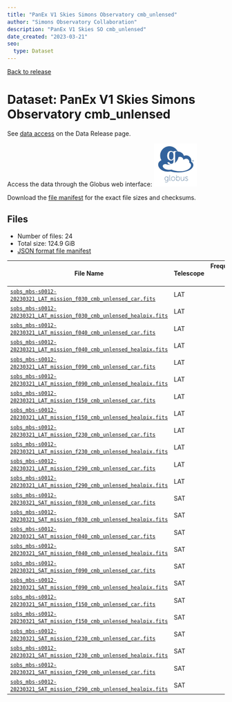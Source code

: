 ```yaml
---
title: "PanEx V1 Skies Simons Observatory cmb_unlensed"
author: "Simons Observatory Collaboration"
description: "PanEx V1 Skies SO cmb_unlensed"
date_created: "2023-03-21"
seo:
  type: Dataset
---
```


[Back to release](./panexv1-so.html#datasets)

# Dataset: PanEx V1 Skies Simons Observatory cmb_unlensed

See [data access](./panexv1-so.html#data-access) on the Data Release page.

Access the data through the Globus web interface: [![Download via Globus](images/globus-logo.png)](https://app.globus.org/file-manager?origin_id=53b2a147-ae9d-4bbf-9d18-3b46d133d4bb&origin_path=%2Fmbs-s0012-20230321%2Fcmb_unlensed%2F)

Download the [file manifest](https://g-0a470a.6b7bd8.0ec8.data.globus.org/mbs-s0012-20230321/cmb_unlensed/manifest.json) for the exact file sizes and checksums.

## Files

- Number of files: 24
- Total size: 124.9 GiB
- [JSON format file manifest](https://g-0a470a.6b7bd8.0ec8.data.globus.org/mbs-s0012-20230321/cmb_unlensed/manifest.json)

|                                                                                                       File Name                                                                                                        | Telescope | Frequency Band (GHz) | Pixelization |   Size    |
| ---------------------------------------------------------------------------------------------------------------------------------------------------------------------------------------------------------------------- | --------- | -------------------: | ------------ | --------- |
| [`sobs_mbs-s0012-20230321_LAT_mission_f030_cmb_unlensed_car.fits`](https://g-456d30.0ed28.75bc.data.globus.org/mbs-s0012-20230321/cmb_unlensed/sobs_mbs-s0012-20230321_LAT_mission_f030_cmb_unlensed_car.fits)         | LAT       |                   30 | car          | 1.3 GiB   |
| [`sobs_mbs-s0012-20230321_LAT_mission_f030_cmb_unlensed_healpix.fits`](https://g-456d30.0ed28.75bc.data.globus.org/mbs-s0012-20230321/cmb_unlensed/sobs_mbs-s0012-20230321_LAT_mission_f030_cmb_unlensed_healpix.fits) | LAT       |                   30 | healpix      | 576.0 MiB |
| [`sobs_mbs-s0012-20230321_LAT_mission_f040_cmb_unlensed_car.fits`](https://g-456d30.0ed28.75bc.data.globus.org/mbs-s0012-20230321/cmb_unlensed/sobs_mbs-s0012-20230321_LAT_mission_f040_cmb_unlensed_car.fits)         | LAT       |                   40 | car          | 1.3 GiB   |
| [`sobs_mbs-s0012-20230321_LAT_mission_f040_cmb_unlensed_healpix.fits`](https://g-456d30.0ed28.75bc.data.globus.org/mbs-s0012-20230321/cmb_unlensed/sobs_mbs-s0012-20230321_LAT_mission_f040_cmb_unlensed_healpix.fits) | LAT       |                   40 | healpix      | 576.0 MiB |
| [`sobs_mbs-s0012-20230321_LAT_mission_f090_cmb_unlensed_car.fits`](https://g-456d30.0ed28.75bc.data.globus.org/mbs-s0012-20230321/cmb_unlensed/sobs_mbs-s0012-20230321_LAT_mission_f090_cmb_unlensed_car.fits)         | LAT       |                   90 | car          | 20.9 GiB  |
| [`sobs_mbs-s0012-20230321_LAT_mission_f090_cmb_unlensed_healpix.fits`](https://g-456d30.0ed28.75bc.data.globus.org/mbs-s0012-20230321/cmb_unlensed/sobs_mbs-s0012-20230321_LAT_mission_f090_cmb_unlensed_healpix.fits) | LAT       |                   90 | healpix      | 9.0 GiB   |
| [`sobs_mbs-s0012-20230321_LAT_mission_f150_cmb_unlensed_car.fits`](https://g-456d30.0ed28.75bc.data.globus.org/mbs-s0012-20230321/cmb_unlensed/sobs_mbs-s0012-20230321_LAT_mission_f150_cmb_unlensed_car.fits)         | LAT       |                  150 | car          | 20.9 GiB  |
| [`sobs_mbs-s0012-20230321_LAT_mission_f150_cmb_unlensed_healpix.fits`](https://g-456d30.0ed28.75bc.data.globus.org/mbs-s0012-20230321/cmb_unlensed/sobs_mbs-s0012-20230321_LAT_mission_f150_cmb_unlensed_healpix.fits) | LAT       |                  150 | healpix      | 9.0 GiB   |
| [`sobs_mbs-s0012-20230321_LAT_mission_f230_cmb_unlensed_car.fits`](https://g-456d30.0ed28.75bc.data.globus.org/mbs-s0012-20230321/cmb_unlensed/sobs_mbs-s0012-20230321_LAT_mission_f230_cmb_unlensed_car.fits)         | LAT       |                  230 | car          | 20.9 GiB  |
| [`sobs_mbs-s0012-20230321_LAT_mission_f230_cmb_unlensed_healpix.fits`](https://g-456d30.0ed28.75bc.data.globus.org/mbs-s0012-20230321/cmb_unlensed/sobs_mbs-s0012-20230321_LAT_mission_f230_cmb_unlensed_healpix.fits) | LAT       |                  230 | healpix      | 9.0 GiB   |
| [`sobs_mbs-s0012-20230321_LAT_mission_f290_cmb_unlensed_car.fits`](https://g-456d30.0ed28.75bc.data.globus.org/mbs-s0012-20230321/cmb_unlensed/sobs_mbs-s0012-20230321_LAT_mission_f290_cmb_unlensed_car.fits)         | LAT       |                  290 | car          | 20.9 GiB  |
| [`sobs_mbs-s0012-20230321_LAT_mission_f290_cmb_unlensed_healpix.fits`](https://g-456d30.0ed28.75bc.data.globus.org/mbs-s0012-20230321/cmb_unlensed/sobs_mbs-s0012-20230321_LAT_mission_f290_cmb_unlensed_healpix.fits) | LAT       |                  290 | healpix      | 9.0 GiB   |
| [`sobs_mbs-s0012-20230321_SAT_mission_f030_cmb_unlensed_car.fits`](https://g-456d30.0ed28.75bc.data.globus.org/mbs-s0012-20230321/cmb_unlensed/sobs_mbs-s0012-20230321_SAT_mission_f030_cmb_unlensed_car.fits)         | SAT       |                   30 | car          | 37.1 MiB  |
| [`sobs_mbs-s0012-20230321_SAT_mission_f030_cmb_unlensed_healpix.fits`](https://g-456d30.0ed28.75bc.data.globus.org/mbs-s0012-20230321/cmb_unlensed/sobs_mbs-s0012-20230321_SAT_mission_f030_cmb_unlensed_healpix.fits) | SAT       |                   30 | healpix      | 2.3 MiB   |
| [`sobs_mbs-s0012-20230321_SAT_mission_f040_cmb_unlensed_car.fits`](https://g-456d30.0ed28.75bc.data.globus.org/mbs-s0012-20230321/cmb_unlensed/sobs_mbs-s0012-20230321_SAT_mission_f040_cmb_unlensed_car.fits)         | SAT       |                   40 | car          | 37.1 MiB  |
| [`sobs_mbs-s0012-20230321_SAT_mission_f040_cmb_unlensed_healpix.fits`](https://g-456d30.0ed28.75bc.data.globus.org/mbs-s0012-20230321/cmb_unlensed/sobs_mbs-s0012-20230321_SAT_mission_f040_cmb_unlensed_healpix.fits) | SAT       |                   40 | healpix      | 2.3 MiB   |
| [`sobs_mbs-s0012-20230321_SAT_mission_f090_cmb_unlensed_car.fits`](https://g-456d30.0ed28.75bc.data.globus.org/mbs-s0012-20230321/cmb_unlensed/sobs_mbs-s0012-20230321_SAT_mission_f090_cmb_unlensed_car.fits)         | SAT       |                   90 | car          | 333.7 MiB |
| [`sobs_mbs-s0012-20230321_SAT_mission_f090_cmb_unlensed_healpix.fits`](https://g-456d30.0ed28.75bc.data.globus.org/mbs-s0012-20230321/cmb_unlensed/sobs_mbs-s0012-20230321_SAT_mission_f090_cmb_unlensed_healpix.fits) | SAT       |                   90 | healpix      | 36.0 MiB  |
| [`sobs_mbs-s0012-20230321_SAT_mission_f150_cmb_unlensed_car.fits`](https://g-456d30.0ed28.75bc.data.globus.org/mbs-s0012-20230321/cmb_unlensed/sobs_mbs-s0012-20230321_SAT_mission_f150_cmb_unlensed_car.fits)         | SAT       |                  150 | car          | 333.7 MiB |
| [`sobs_mbs-s0012-20230321_SAT_mission_f150_cmb_unlensed_healpix.fits`](https://g-456d30.0ed28.75bc.data.globus.org/mbs-s0012-20230321/cmb_unlensed/sobs_mbs-s0012-20230321_SAT_mission_f150_cmb_unlensed_healpix.fits) | SAT       |                  150 | healpix      | 36.0 MiB  |
| [`sobs_mbs-s0012-20230321_SAT_mission_f230_cmb_unlensed_car.fits`](https://g-456d30.0ed28.75bc.data.globus.org/mbs-s0012-20230321/cmb_unlensed/sobs_mbs-s0012-20230321_SAT_mission_f230_cmb_unlensed_car.fits)         | SAT       |                  230 | car          | 333.7 MiB |
| [`sobs_mbs-s0012-20230321_SAT_mission_f230_cmb_unlensed_healpix.fits`](https://g-456d30.0ed28.75bc.data.globus.org/mbs-s0012-20230321/cmb_unlensed/sobs_mbs-s0012-20230321_SAT_mission_f230_cmb_unlensed_healpix.fits) | SAT       |                  230 | healpix      | 144.0 MiB |
| [`sobs_mbs-s0012-20230321_SAT_mission_f290_cmb_unlensed_car.fits`](https://g-456d30.0ed28.75bc.data.globus.org/mbs-s0012-20230321/cmb_unlensed/sobs_mbs-s0012-20230321_SAT_mission_f290_cmb_unlensed_car.fits)         | SAT       |                  290 | car          | 333.7 MiB |
| [`sobs_mbs-s0012-20230321_SAT_mission_f290_cmb_unlensed_healpix.fits`](https://g-456d30.0ed28.75bc.data.globus.org/mbs-s0012-20230321/cmb_unlensed/sobs_mbs-s0012-20230321_SAT_mission_f290_cmb_unlensed_healpix.fits) | SAT       |                  290 | healpix      | 144.0 MiB |
